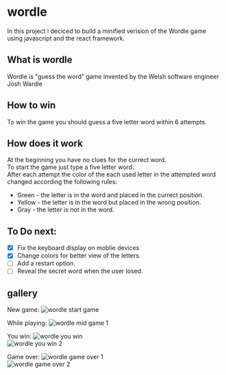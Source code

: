 # wordle
In this project i deciced to build a minified verision of the Wordle game using javascript and the react framework.

## What is wordle
Wordle is "guess the word" game invented by the Welsh software engineer Josh Wardle

## How to win
To win the game you should guess a five letter word within 6 attempts.

## How does it work
At the beginning you have no clues for the currect word.
<br>
To start the game just type a five letter word.
<br>
After each attempt the color of the each used letter in the attempted word 
changed according the following rules:
* Green - the letter is in the word and placed in the currect position.
* Yellow - the letter is in the word but placed in the wrong position.
* Gray - the letter is not in the word.

## To Do next:
- [x] Fix the keyboard display on moblie devices
- [x] Change colors for better view of the letters.
- [ ] Add a restart option.
- [ ] Reveal the secret word when the user losed.

## gallery
New game:
![wordle start game](https://user-images.githubusercontent.com/64268905/189592007-870c094e-9dea-4cfd-9b3c-63b98db1e682.png)

While playing:
![wordle mid game 1](https://user-images.githubusercontent.com/64268905/189592118-80b1be82-5ca4-4629-b411-b35f9952385d.png)

You win:
![wordle you win](https://user-images.githubusercontent.com/64268905/189592262-240b30d3-1121-4d28-b24b-feab168a3006.png)
<br>
![wordle you win 2](https://user-images.githubusercontent.com/64268905/189592287-dbaaaa22-58bd-4e56-9b5b-4a0d46b639cc.png)

Game over:
![wordle game over 1](https://user-images.githubusercontent.com/64268905/189592354-9189b077-262e-466e-9c28-a1e8169aeb1e.png)
<br>
![wordle game over 2](https://user-images.githubusercontent.com/64268905/189592384-6d89b246-252a-46ea-ab91-813b88237448.png)




